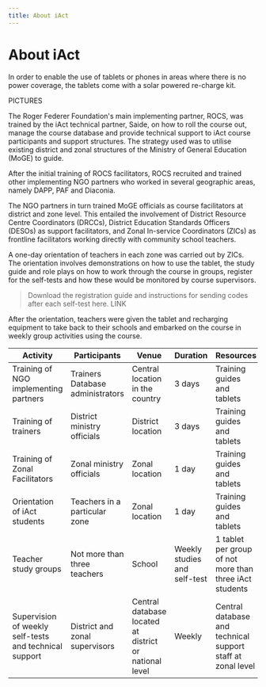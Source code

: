 ```yaml
---
title: About iAct
---
```


# About iAct

In order to enable the use of tablets or phones in areas where there is no power coverage, the tablets come with a solar powered re-charge kit. 

PICTURES

The Roger Federer Foundation's main implementing partner, ROCS, was trained by the iAct technical partner, Saide, on how to roll the course out, manage the course database and provide technical support to iAct course participants and support structures. The strategy used was to utilise existing district and zonal structures of the Ministry of General Education (MoGE) to guide. 

After the initial training of ROCS facilitators, ROCS recruited and trained other implementing NGO partners who worked in several geographic areas, namely DAPP, PAF and Diaconia. 

The NGO partners in turn trained MoGE officials as course facilitators at district and zone level. This entailed the involvement of District Resource Centre Coordinators (DRCCs), District Education Standards Officers (DESOs) as support facilitators, and Zonal In-service Coordinators (ZICs) as frontline facilitators working directly with community school teachers. 

A one-day orientation of teachers in each zone was carried out by ZICs. The orientation involves demonstrations on how to use the tablet, the study guide and role plays on how to work through the course in groups, register for the self-tests and how these would be monitored by course supervisors. 

> Download the registration guide and instructions for sending codes after each self-test here. LINK

After the orientation, teachers were given the tablet and recharging equipment to take back to their schools and embarked on the course in weekly group activities using the course.

| Activity | Participants | Venue | Duration | Resources |
| ---      | ---          | ---   | ---      | ---       |
| Training of NGO implementing partners | Trainers Database administrators | Central location in the country | 3 days | Training guides and tablets |
| Training of trainers | District ministry officials | District location | 3 days | Training guides and tablets |
| Training of Zonal Facilitators | Zonal ministry officials | Zonal location | 1 day | Training guides and tablets |
| Orientation of iAct students | Teachers in a particular zone | Zonal location | 1 day | Training guides and tablets |
| Teacher study groups | Not more than three teachers | School | Weekly studies and self-test | 1 tablet per group of not more than three iAct students |
| Supervision of weekly self-tests and technical support | District and zonal supervisors | Central database located at district or national level | Weekly | Central database and technical support staff at zonal level |


